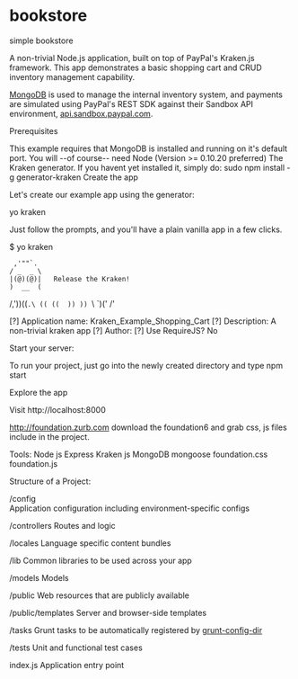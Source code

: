 bookstore
===========

simple bookstore



A non-trivial Node.js application, built on top of PayPal's Kraken.js framework. This app demonstrates a basic shopping cart and CRUD inventory management capability.

[MongoDB](www.mongodb.com) is used to manage the internal inventory system, and payments are simulated using PayPal's REST SDK against their Sandbox API environment, [api.sandbox.paypal.com](api.sandbox.paypal.com).


Prerequisites

This example requires that MongoDB is installed and running on it's default port.
You will --of course-- need Node (Version >= 0.10.20 preferred)
The Kraken generator. If you havent yet installed it, simply do: sudo npm install -g generator-kraken
Create the app

Let's create our example app using the generator:

yo kraken

Just follow the prompts, and you'll have a plain vanilla app in a few clicks.

$ yo kraken

     ,'""`.
    / _  _ \
    |(@)(@)|   Release the Kraken!
    )  __  (
   /,'))((`.\
  (( ((  )) ))
   `\ `)(' /'

[?] Application name: Kraken_Example_Shopping_Cart
[?] Description: A non-trivial kraken app
[?] Author: 
[?] Use RequireJS? No

Start your server:

To run your project, just go into the newly created directory and type npm start

Explore the app

Visit http://localhost:8000

http://foundation.zurb.com download the foundation6 and grab css, js files include in the project.

Tools:
Node js
Express
Kraken js
MongoDB
mongoose
foundation.css
foundation.js

Structure of a Project:

/config  
Application configuration including environment-specific configs

/controllers
Routes and logic

/locales
Language specific content bundles

/lib
Common libraries to be used across your app

/models
Models

/public
Web resources that are publicly available

/public/templates
Server and browser-side templates

/tasks
Grunt tasks to be automatically registered by [grunt-config-dir](https://github.com/logankoester/grunt-config-dir)

/tests
Unit and functional test cases

index.js
Application entry point
